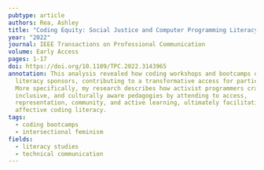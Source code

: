```yaml
---
pubtype: article
authors: Rea, Ashley
title: "Coding Equity: Social Justice and Computer Programming Literacy Education"
year: "2022"
journal: IEEE Transactions on Professional Communication
volume: Early Access
pages: 1-17
doi: https://doi.org/10.1109/TPC.2022.3143965
annotation: This analysis revealed how coding workshops and bootcamps operate as
  literacy sponsors, contributing to a transformative access for participants.
  More specifically, my research describes how activist programmers craft open,
  inclusive, and culturally aware pedagogies by attending to access,
  representation, community, and active learning, ultimately facilitating an
  affective coding literacy.
tags:
  - coding bootcamps
  - intersectional feminism
fields:
  - literacy studies
  - technical communication
---
```

